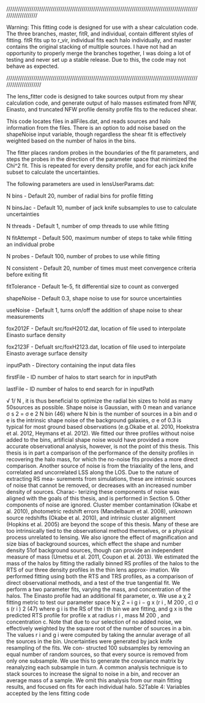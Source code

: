 ///////////////////////////////////////////////////////////////////////////////////////////////////////////////////

Warning:
This fitting code is designed for use with a shear calculation code.
The three branches, master, fitR, and individual, contain different 
styles of fitting. fitR fits up to r_vir, individual fits each halo
individually, and master contains the original stacking of multiple
sources. I have not had an opportunity to properly merge the branches
together, I was doing a lot of testing and never set up a stable release. 
Due to this, the code may not behave as expected.

/////////////////////////////////////////////////////////////////////////////////////////////////////////////////////

The lens_fitter code is designed to take sources output from my shear calculation 
code, and generate output of halo masses estimated from NFW, Einasto, and 
truncated NFW profile density profile fits to the reduced shear.

This code locates files in allFiles.dat, and reads sources and halo information
from the files. There is an option to add noise based on the shapeNoise input variable,
though regardless the shear fit is effectively weighted based on the number of halos in
the bins.

The fitter places random probes in the boundaries of the fit parameters, and steps the
probes in the direction of the parameter space that minimized the Chi^2 fit. This is 
repeated for every density profile, and for each jack knife subset to calculate the
uncertainties.

The following parameters are used in lensUserParams.dat: 


N bins       - Default 20, number of radial bins for profile fitting

N binsJac    - Default 10, number of jack knife subsamples to use to calculate uncertainties

N threads    - Default  1, number of omp threads to use while fitting

N fitAttempt - Default 500, maximum number of steps to take while fitting an individual probe

N probes     - Default 100, number of probes to use while fitting

N consistent - Default 20, number of times must meet convergence criteria before exiting fit

fitTolerance - Default 1e-5, fit differential size to count as converged

shapeNoise   - Default 0.3, shape noise to use for source uncertainties

useNoise     - Default   1, turns on/off the addition of shape noise to shear measurements

fox2012F     - Default src/foxH2012.dat, location of file used to interpolate Einasto surface density 

fox2123F     - Defualt src/foxH2123.dat, location of file used to interpolate Einasto average surface density

inputPath    - Directory containing the input data files

firstFile    - ID number of halos to start search for in inputPath

lastFile     - ID number of halos to end search for in inputPath





√
1/ N , it is thus beneficial to optimize the radial bin sizes to hold as many
50sources as possible. Shape noise is Gaussian, with 0 mean and variance
σ s 2 =
σ e 2
N bin
(46)
where N bin is the number of sources in a bin and σ e is the intrinsic shape noise of
the background galaxies, σ e of 0.3 is typical for most ground based observations
(e.g.Okabe et al. 2010, Hoekstra et al. 2012, Heymans et al. 2012).
We fitted our three profiles without noise added to the bins, artificial shape
noise would have provided a more accurate observational analysis, however,
is not the point of this thesis. This thesis is in part a comparison of the
performance of the density profiles in recovering the halo mass, for which the
no-noise fits provides a more direct comparison.
Another source of noise is from the triaxiality of the lens, and correlated
and uncorrelated LSS along the LOS. Due to the nature of extracting RS mea-
surements from simulations, these are intrinsic sources of noise that cannot be
removed, or decreases with an increased number density of sources. Charac-
terizing these components of noise was aligned with the goals of this thesis,
and is performed in Section 5.
Other components of noise are ignored. Cluster member contamination
(Okabe et al. 2010), photometric redshift errors (Mandelbaum et al. 2008),
unknown source redshifts (Okabe et al. 2010), and intrinsic cluster alignment
(Hopkins et al. 2005) are beyond the scope of this thesis. Many of these are
too intrinsically tied to the observational method themselves, or a physical
process unrelated to lensing. We also ignore the effect of magnification and
size bias of background sources, which effect the shape and number density
51of background sources, though can provide an independent measure of mass
(Umetsu et al. 2011, Coupon et al. 2013).
We estimated the mass of the halos by fitting the radially binned RS profiles
of the halos to the RTS of our three density profiles in the thin lens approx-
imation. We performed fitting using both the RTS and TRS profiles, as a
comparison of direct observational methods, and a test of the true tangential
fit. We perform a two parameter fits, varying the mass, and concentration of
the halos. The Einasto profile had an additional fit parameter, α.
We use a χ 2 fitting metric to test our parameter space
N
χ 2 =
i
g i − g x (r i , M 200 , c)
σ s (r i )
2
(47)
where g i is the RS of the i th bin we are fitting, and g x is the predicted RTS
profile for profile x at radius r i , mass M 200 , and concentration c. Note that
due to our selection of no added noise, we effectively weighted by the square
root of the number of sources in a bin. The values r i and g i were computed
by taking the annular average of all the sources in the bin.
Uncertainties were generated by jack knife resampling of the fits. We con-
structed 100 subsamples by removing an equal number of random sources, so
that every source is removed from only one subsample. We use this to generate
the covariance matrix by reanalyzing each subsample in turn.
A common analysis technique is to stack sources to increase the signal to
noise in a bin, and recover an average mass of a sample. We omit this analysis
from our main fitting results, and focused on fits for each individual halo.
52Table 4: Variables accepted by the lens fitting code
